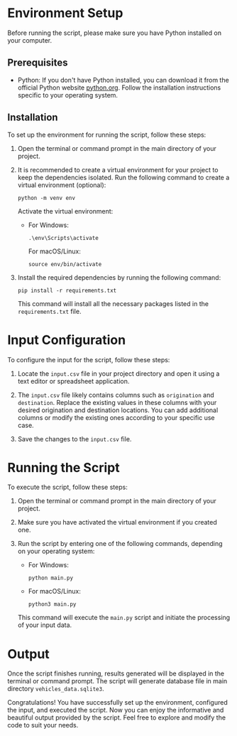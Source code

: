 # Environment Setup

Before running the script, please make sure you have Python installed on your computer.

## Prerequisites

- Python: If you don't have Python installed, you can download it from the official Python website [python.org](https://www.python.org/). Follow the installation instructions specific to your operating system.

## Installation

To set up the environment for running the script, follow these steps:

1. Open the terminal or command prompt in the main directory of your project.

2. It is recommended to create a virtual environment for your project to keep the dependencies isolated. Run the following command to create a virtual environment (optional):

   ```
   python -m venv env
   ```

   Activate the virtual environment:
   - For Windows:
     ```
     .\env\Scripts\activate
     ```

     For macOS/Linux:
     ```
     source env/bin/activate
     ```

3. Install the required dependencies by running the following command:
   ```
   pip install -r requirements.txt
   ```
   This command will install all the necessary packages listed in the `requirements.txt` file.

# Input Configuration

To configure the input for the script, follow these steps:

1. Locate the `input.csv` file in your project directory and open it using a text editor or spreadsheet application.

2. The `input.csv` file likely contains columns such as `origination` and `destination`. Replace the existing values in these columns with your desired origination and destination locations. You can add additional columns or modify the existing ones according to your specific use case.

3. Save the changes to the `input.csv` file.

# Running the Script

To execute the script, follow these steps:

1. Open the terminal or command prompt in the main directory of your project.

2. Make sure you have activated the virtual environment if you created one.

3. Run the script by entering one of the following commands, depending on your operating system:
   - For Windows:
     ```
     python main.py
     ```

   - For macOS/Linux:
     ```
     python3 main.py
     ```

   This command will execute the `main.py` script and initiate the processing of your input data.

# Output

Once the script finishes running, results generated will be displayed in the terminal or command prompt. The script will generate database file in main directory `vehicles_data.sqlite3`.

Congratulations! You have successfully set up the environment, configured the input, and executed the script. Now you can enjoy the informative and beautiful output provided by the script. Feel free to explore and modify the code to suit your needs.
